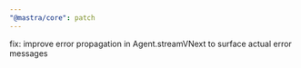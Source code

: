 ```yaml
---
"@mastra/core": patch
---
```


fix: improve error propagation in Agent.streamVNext to surface actual error messages

